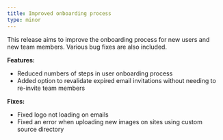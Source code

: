 ```yaml
---
title: Improved onboarding process
type: minor
---
```

This release aims to improve the onboarding process for new users and new team members. Various bug fixes are also included.

**Features:**

* Reduced numbers of steps in user onboarding process
* Added option to revalidate expired email invitations without needing to re-invite team members

**Fixes:**

* Fixed logo not loading on emails
* Fixed an error when uploading new images on sites using custom source directory
